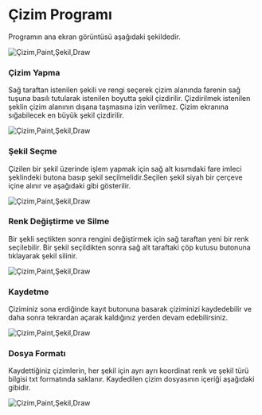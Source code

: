 # Çizim Programı
Programın ana ekran görüntüsü aşağıdaki şekildedir.

![Çizim,Paint,Şekil,Draw](https://github.com/HakanEryucel/cizim-programi/blob/master/Screenshots/AnaEkran.jpg)


### Çizim Yapma
Sağ taraftan istenilen şekili ve rengi seçerek çizim alanında farenin sağ tuşuna basılı tutularak istenilen boyutta şekil çizdirilir.
Çizdirilmek istenilen şeklin çizim alanının dışana taşmasına izin verilmez. Çizim ekranına sığabilecek en büyük şekil çizdirilir.

![Çizim,Paint,Şekil,Draw](https://github.com/HakanEryucel/cizim-programi/blob/master/Screenshots/Cizim.jpg)


### Şekil Seçme
Çizilen bir şekil üzerinde işlem yapmak için sağ alt kısımdaki fare imleci şeklindeki butona basıp şekil seçilmelidir.Seçilen şekil siyah bir çerçeve içine alınır ve aşağıdaki gibi gösterilir.

![Çizim,Paint,Şekil,Draw](https://github.com/HakanEryucel/cizim-programi/blob/master/Screenshots/Secim.jpg)


### Renk Değiştirme ve Silme
Bir şekli seçtikten sonra rengini değiştirmek için sağ taraftan yeni bir renk seçilebilir.
Bir şekil seçildikten sonra sağ alt taraftaki çöp kutusu butonuna tıklayarak şekil silinir.

![Çizim,Paint,Şekil,Draw](https://github.com/HakanEryucel/cizim-programi/blob/master/Screenshots/RenkveSil.jpg)


### Kaydetme
Çiziminiz sona erdiğinde kayıt butonuna basarak çiziminizi kaydedebilir ve daha sonra tekrardan açarak kaldığınız yerden devam edebilirsiniz.

![Çizim,Paint,Şekil,Draw](https://github.com/HakanEryucel/cizim-programi/blob/master/Screenshots/Kayit.jpg)


### Dosya Formatı
Kaydettiğiniz çizimlerin, her şekil için ayrı ayrı koordinat renk ve şekil türü bilgisi txt formatında saklanır. Kaydedilen çizim dosyasının içeriği aşağıdaki gibidir.

![Çizim,Paint,Şekil,Draw](https://github.com/HakanEryucel/cizim-programi/blob/master/Screenshots/Dosya.jpg)

